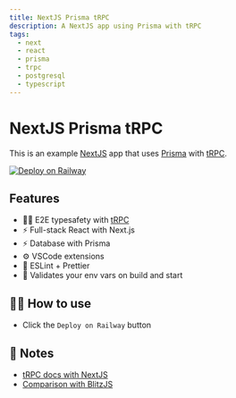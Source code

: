 ```yaml
---
title: NextJS Prisma tRPC
description: A NextJS app using Prisma with tRPC
tags:
  - next
  - react
  - prisma
  - trpc
  - postgresql
  - typescript
---
```


# NextJS Prisma tRPC

This is an example [NextJS](https://nextjs.org/) app that uses [Prisma](https://www.prisma.io/) with [tRPC](https://trpc.io/).

[![Deploy on Railway](https://railway.app/button.svg)](https://railway.app/new/template/CgBw9O?referralCode=milo)

## Features

- 🧙‍♂️ E2E typesafety with [tRPC](https://trpc.io)
- ⚡ Full-stack React with Next.js
- ⚡ Database with Prisma
- ⚙️ VSCode extensions
- 🎨 ESLint + Prettier
- 🔐 Validates your env vars on build and start

## 💁‍♀️ How to use

- Click the `Deploy on Railway` button

## 📝 Notes

- [tRPC docs with NextJS](https://trpc.io/docs/nextjs)
- [Comparison with BlitzJS](https://trpc.io/docs/further-reading#differences-to-blitzjs)